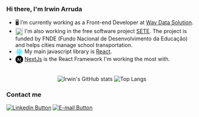 ### Hi there, I'm Irwin Arruda

- 🖥 I’m currently working as a Front-end Developer at [Way Data Solution](https://waydatasolution.com.br/ "Way Data's home page").
- <img valign="top" width="20px" height="20px" src="/sete-logo.ico" /> I'm also working in the free software project [SETE](https://github.com/marcosroriz/sete-web "SETE's github page"). The project is funded by FNDE (Fundo Nacional de Desenvolvimento da Educação) and helps cities manage school transportation.
- <img align="top" width="20px" height="20px" src="/react-logo.svg" /> My main javascript library is [React](https://reactjs.org/ "Reactjs Home page").
- <img align="top" width="20px" height="20px" src="/next-logo.svg" /> [NextJs](https://nextjs.org/ "NextJs Home page") is the React Framework I'm working the most with.
<br/>
<div align="center">
  <img align="center" src="https://github-readme-stats.vercel.app/api?username=irwinarruda&show_icons=true&theme=dracula" alt="Irwin's GitHub stats" />
  <img align="center" src="https://github-readme-stats.vercel.app/api/top-langs/?username=irwinarruda&layout=compact&theme=dracula" alt="Top Langs" />
</div>

### Contact me
<a href="https://www.linkedin.com/in/irwin-arruda/" target="_blank"><img src="https://img.shields.io/badge/LinkedIn-0077B5?style=for-the-badge&logo=linkedin&logoColor=white" alt="Linkedin Button" /></a>
<a href="mailto:arruda.irwin@gmail.com" target="_blank"><img src="https://img.shields.io/badge/Mail-D14836?style=for-the-badge&logo=gmail&logoColor=white" alt="E-mail Button" /></a>
